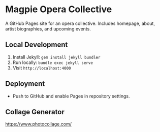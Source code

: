 # Magpie Opera Collective

A GitHub Pages site for an opera collective. Includes homepage, about, artist biographies, and upcoming events.

## Local Development

1. Install Jekyll: `gem install jekyll bundler`
2. Run locally: `bundle exec jekyll serve`
3. Visit `http://localhost:4000`

## Deployment

- Push to GitHub and enable Pages in repository settings.

## Collage Generator

https://www.photocollage.com/